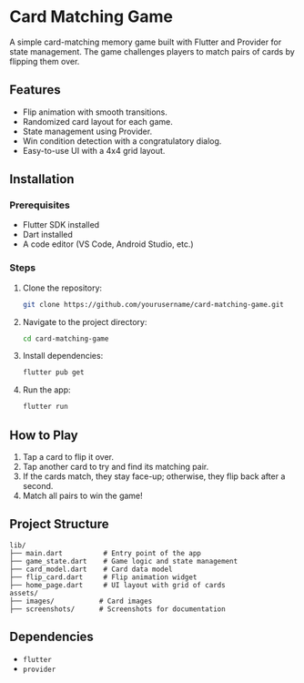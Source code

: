 # Card Matching Game

A simple card-matching memory game built with Flutter and Provider for state management. The game challenges players to match pairs of cards by flipping them over.

## Features
- Flip animation with smooth transitions.
- Randomized card layout for each game.
- State management using Provider.
- Win condition detection with a congratulatory dialog.
- Easy-to-use UI with a 4x4 grid layout.

## Installation
### Prerequisites
- Flutter SDK installed
- Dart installed
- A code editor (VS Code, Android Studio, etc.)

### Steps
1. Clone the repository:
   ```bash
   git clone https://github.com/yourusername/card-matching-game.git
   ```
2. Navigate to the project directory:
   ```bash
   cd card-matching-game
   ```
3. Install dependencies:
   ```bash
   flutter pub get
   ```
4. Run the app:
   ```bash
   flutter run
   ```

## How to Play
1. Tap a card to flip it over.
2. Tap another card to try and find its matching pair.
3. If the cards match, they stay face-up; otherwise, they flip back after a second.
4. Match all pairs to win the game!

## Project Structure
```
lib/
├── main.dart          # Entry point of the app
├── game_state.dart    # Game logic and state management
├── card_model.dart    # Card data model
├── flip_card.dart     # Flip animation widget
├── home_page.dart     # UI layout with grid of cards
assets/
├── images/           # Card images
├── screenshots/      # Screenshots for documentation
```

## Dependencies
- `flutter`
- `provider`